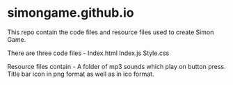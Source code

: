 # simongame.github.io
This repo contain the code files and resource files used to create Simon Game.

There are three code files -
Index.html
Index.js
Style.css

Resource files contain -
A folder of mp3 sounds which play on button press.
Title bar icon in png format as well as in ico format.
